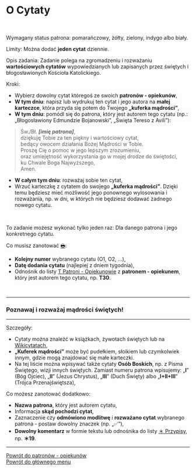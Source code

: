 # <span class="status status-list"><span class="status status-list">O</span> Cytaty</span>
<br />

<span class="status status-title">Wymagany status patrona:</span> <span class="status status-orange">pomarańczowy</span>, <span class="status status-yellow">żółty</span>, <span class="status status-green">zielony</span>, <span class="status status-indigo">indygo</span> albo <span class="status status-white">biały</span>.
<br />

<span class="status status-title">Limity:</span> Można dodać **jeden cytat** dziennie.
<br />

<span class="status status-title">Opis zadania:</span> Zadanie polega na zgromadzeniu i rozważaniu **wartościowych cytatów** wypowiedzianych lub zapisanych przez świętych i błogosławionych Kościoła Katolickiego.
<br />

<span class="status status-title">Kroki:</span>
- Wybierz dowolny cytat któregoś ze swoich **patronów - opiekunów**,
- **W tym dniu**: napisz lub wydrukuj ten cytat i jego autora na **małej karteczce**, która przyda się potem do Twojego **„kuferka mądrości”**,
- **W tym dniu**: pomódl się do patrona, który jest autorem tego cytatu (np.: „Błogosławiony Edmundzie Bojanowski”, „Święta Tereso z Avili”):
> Św./Bł. _**[imię patrona]**_,  
> dziękuję Tobie za ten piękny i wartościowy cytat,  
> bedący owocem działania Bożej Mądrości w Tobie.  
> Proszę Cię o pomoc w jego lepszym zrozumieniu,  
> oraz umiejętność wykorzystania go w mojej drodze do świętości,  
> ku Chwale Boga Najwyższego,  
> Amen.
- **W całym tym dniu**: rozważaj sobie ten cytat,
- Wrzuć karteczkę z cytatem do swojego **„kuferka mądrości”**. Dzięki temu będziesz mieć możliwość jego ponownego wylosowania i rozważania, np. w dni, w których nie będziesz dodawać żadnego nowego cytatu.
<br />

<span class="status status-title">To zadanie możesz wykonać tylko jeden raz:</span> Dla danego patrona i jego konkretnego cytatu.
<br />

<span class="status status-title">Co musisz zanotować [🖶](wszystkie_materialy_do_pobrania.md#cytaty):</span>
- **Kolejny numer** wybranego cytatu (O1, O2, ...),
- **Datę dodania cytatu** (najlepiej z dniem tygodnia),
- Odnośnik do listy [<span class="status status-list"><span class="status status-yellow">T</span> Patroni - Opiekunowie</span>](patroni_opiekunowie.md) z **patronem - opiekunem**, który jest autorem tego cytatu, np. **T30**.
<br />

---
### <div class="colored centered">Poznawaj i rozważaj mądrości świętych!</div>

---
<span class="status status-title">Szczegóły:</span>
- Cytaty można znaleźć w książkach, żywotach świętych lub na [Wikicytatach](https://pl.wikiquote.org),
- **„Kuferek mądrości”** może być pudełkiem, słoikiem lub czymkolwiek innym, gdzie mogą znajdować się małe karteczki.
- Na tej liście można wpisywać także cytaty **Osób Boskich**, np. z Pisma Świętego, wizji innych świętych. Zamiast numeru patrona wpisujemy: „**I**” (Bóg Ojciec), „**II**” (Jezus Chrystus), „**III**” (Duch Święty) albo „**I+II+III**” (Trójca Przenajświętsza),

<span class="status status-title">Co możesz zanotować dodatkowo:</span>
- **Nazwa patrona**, który jest autorem cytatu,
- Informacja **skąd pochodzi cytat**,
- Zaznaczenie czy **odmówiono modlitwę** i **rozważano cytat** wybranego patrona - postaw dowolny znaczek (np. „✅”),
- **Dowolny komentarz** w formie tekstu lub odnośnika do listy [<span class="status status-list"><span class="status status-list">＊</span> Przypisy</span>](przypisy.md), np. **＊19**.

---
[Powrót do patronów - opiekunów](patroni_opiekunowie.md)  
[Powrót do głównego menu](index.md)
